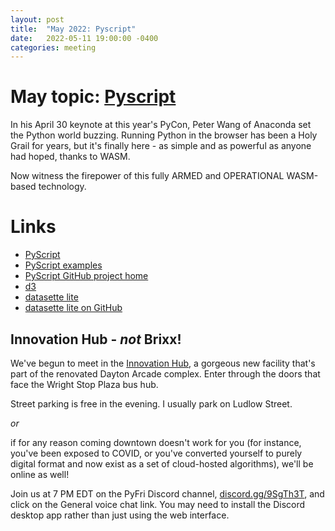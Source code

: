 ```yaml
---
layout: post
title:  "May 2022: Pyscript" 
date:   2022-05-11 19:00:00 -0400
categories: meeting
---
```


# May topic: [Pyscript](https://pyscript.net/) 

In his April 30 keynote at this year's PyCon, Peter Wang of Anaconda 
set the Python world buzzing.  Running Python in the browser has been 
a Holy Grail for years, but it's finally here - as simple and as 
powerful as anyone had hoped, thanks to WASM.

Now witness the firepower of this fully ARMED and OPERATIONAL 
WASM-based technology. 

# Links

- [PyScript](https://pyscript.net/)
- [PyScript examples](https://pyscript.net/)
- [PyScript GitHub project home](https://github.com/pyscript/pyscript)
- [d3](https://d3js.org/)
- [datasette lite](https://lite.datasette.io/)
- [datasette lite on GitHub](https://github.com/simonw/datasette-lite)


## Innovation Hub - *not* Brixx!

We've begun to meet in the [Innovation Hub](https://www.thehubdayton.com/), a gorgeous new 
facility that's part of the renovated Dayton Arcade complex.  Enter through 
the doors that face the Wright Stop Plaza bus hub.

Street parking is free in the evening.  I usually park on Ludlow Street.

*or* 

if for any reason coming downtown doesn't work for you (for instance, 
you've been exposed to COVID, or you've converted yourself to purely 
digital format and now exist as 
a set of cloud-hosted algorithms), we'll be online as well!  

Join us at 7 PM EDT on the PyFri Discord channel, [discord.gg/9SgTh3T](https://discord.gg/9SgTh3T), and click on the 
General voice chat link.  You may need to install the Discord desktop app rather than just using 
the web interface.


